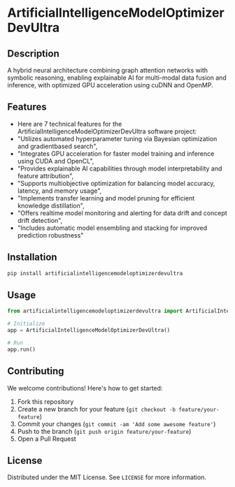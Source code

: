 # ArtificialIntelligenceModelOptimizerDevUltra

## Description

A hybrid neural architecture combining graph attention networks with symbolic reasoning, enabling explainable AI for multi-modal data fusion and inference, with optimized GPU acceleration using cuDNN and OpenMP.

## Features

- Here are 7 technical features for the ArtificialIntelligenceModelOptimizerDevUltra software project:
- "Utilizes automated hyperparameter tuning via Bayesian optimization and gradientbased search",
- "Integrates GPU acceleration for faster model training and inference using CUDA and OpenCL",
- "Provides explainable AI capabilities through model interpretability and feature attribution",
- "Supports multiobjective optimization for balancing model accuracy, latency, and memory usage",
- "Implements transfer learning and model pruning for efficient knowledge distillation",
- "Offers realtime model monitoring and alerting for data drift and concept drift detection",
- "Includes automatic model ensembling and stacking for improved prediction robustness"
## Installation

```bash
pip install artificialintelligencemodeloptimizerdevultra
```

## Usage

```python
from artificialintelligencemodeloptimizerdevultra import ArtificialIntelligenceModelOptimizerDevUltra

# Initialize
app = ArtificialIntelligenceModelOptimizerDevUltra()

# Run
app.run()
```

## Contributing

We welcome contributions! Here's how to get started:

1. Fork this repository
2. Create a new branch for your feature (`git checkout -b feature/your-feature`)
3. Commit your changes (`git commit -am 'Add some awesome feature'`)
4. Push to the branch (`git push origin feature/your-feature`)
5. Open a Pull Request

## License

Distributed under the MIT License. See `LICENSE` for more information.
